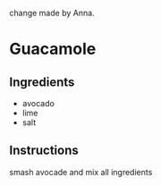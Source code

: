 change made by Anna.
# Guacamole 
## Ingredients
* avocado
* lime
* salt
## Instructions
smash avocade and mix all ingredients

